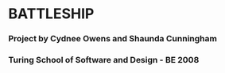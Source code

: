 # BATTLESHIP
### Project by Cydnee Owens and Shaunda Cunningham
### Turing School of Software and Design - BE 2008
